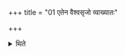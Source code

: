 +++
title = "01 एतेन वैश्वसृजो व्याख्यातः"

+++

<details><summary>थिते</summary>

1. With this the Viśvasr̥j-fire-altar-building-ritual (is as good as) described.  

</details>
